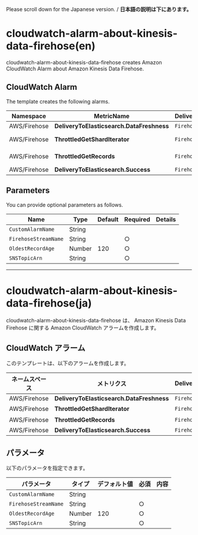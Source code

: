 Please scroll down for the Japanese version. / **日本語の説明は下にあります。**

# cloudwatch-alarm-about-kinesis-data-firehose(en)

cloudwatch-alarm-about-kinesis-data-firehose creates Amazon CloudWatch Alarm about Amazon Kinesis Data Firehose.

## CloudWatch Alarm

The template creates the following alarms.

| Namespace | MetricName | DeliveryStreamName | Threshold |
| --- | --- | --- | --- |
| AWS/Firehose | **DeliveryToElasticsearch.DataFreshness** | `FirehoseStreamName` | `OldestRecordAge` |
| AWS/Firehose | **ThrottledGetShardIterator** | `FirehoseStreamName` | At least once a minute | 
| AWS/Firehose | **ThrottledGetRecords** | `FirehoseStreamName` | At least once a minute | 
| AWS/Firehose | **DeliveryToElasticsearch.Success** | `FirehoseStreamName` | <1 | 

## Parameters

You can provide optional parameters as follows.

| Name | Type | Default | Required | Details | 
| --- | --- | --- | --- | --- |
| `CustomAlarmName` | String | | | |
| `FirehoseStreamName` | String | | ○ | |
| `OldestRecordAge` | Number | 120 | ○ | |
| `SNSTopicArn` | String | | ○ | |

---------------------------------------

# cloudwatch-alarm-about-kinesis-data-firehose(ja)

cloudwatch-alarm-about-kinesis-data-firehose は、 Amazon Kinesis Data Firehose に関する Amazon CloudWatch アラームを作成します。

## CloudWatch アラーム

このテンプレートは、以下のアラームを作成します。

| ネームスペース | メトリクス | DeliveryStreamName | 閾値 |
| --- | --- | --- | --- |
| AWS/Firehose | **DeliveryToElasticsearch.DataFreshness** | `FirehoseStreamName` | `OldestRecordAge` |
| AWS/Firehose | **ThrottledGetShardIterator** | `FirehoseStreamName` | 1分間に1回以上 | 
| AWS/Firehose | **ThrottledGetRecords** | `FirehoseStreamName` | 1分間に1回以上 | 
| AWS/Firehose | **DeliveryToElasticsearch.Success** | `FirehoseStreamName` | <1 | 

## パラメータ

以下のパラメータを指定できます。

| パラメータ | タイプ | デフォルト値 | 必須 | 内容 | 
| --- | --- | --- | --- | --- |
| `CustomAlarmName` | String | | | |
| `FirehoseStreamName` | String | | ○ | |
| `OldestRecordAge` | Number | 120 | ○ | |
| `SNSTopicArn` | String | | ○ | |